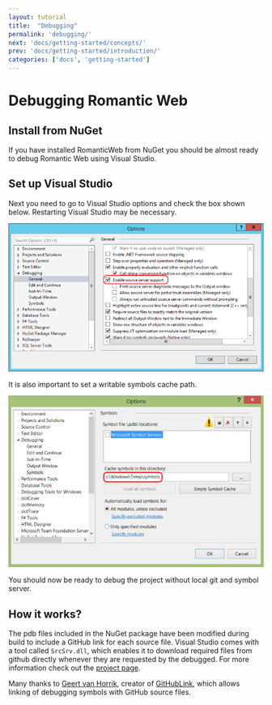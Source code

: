 ```yaml
---
layout: tutorial
title:  "Debugging"
permalink: 'debugging/'
next: 'docs/getting-started/concepts/'
prev: 'docs/getting-started/introduction/'
categories: ['docs', 'getting-started']
---
```


# Debugging Romantic Web

## Install from NuGet

If you have installed RomanticWeb from NuGet you should be almost ready to debug Romantic Web using Visual Studio.

## Set up Visual Studio

Next you need to go to Visual Studio options and check the box shown below. Restarting Visual Studio may be necessary.

![Visual Studio - Enable source server support](/images/visualstudio_enablesourceserversupport.png)

It is also important to set a writable symbols cache path.

![Visual Studio - Symbols Cache path](/images/visualstudio_symbolscachepath.png)

You should now be ready to debug the project without local git and symbol server.

## How it works?

The pdb files included in the NuGet package have been modified during build to include a GitHub link for each source
file. Visual Studio comes with a tool called `SrcSrv.dll`, which enables it to download required files from github
directly whenever they are requested by the debugged. For more information check out the [project page][srcsrv].

Many thanks to [Geert van Horrik][geert], creator of [GitHubLink][GitHubLink], which allows linking of debugging symbols
with GitHub source files.

[srcsrv]: http://msdn.microsoft.com/en-us/library/windows/hardware/ff558791(v=vs.85).aspx
[geert]: https://github.com/GeertvanHorrik
[GitHubLink]: https://github.com/GeertvanHorrik/GitHubLink